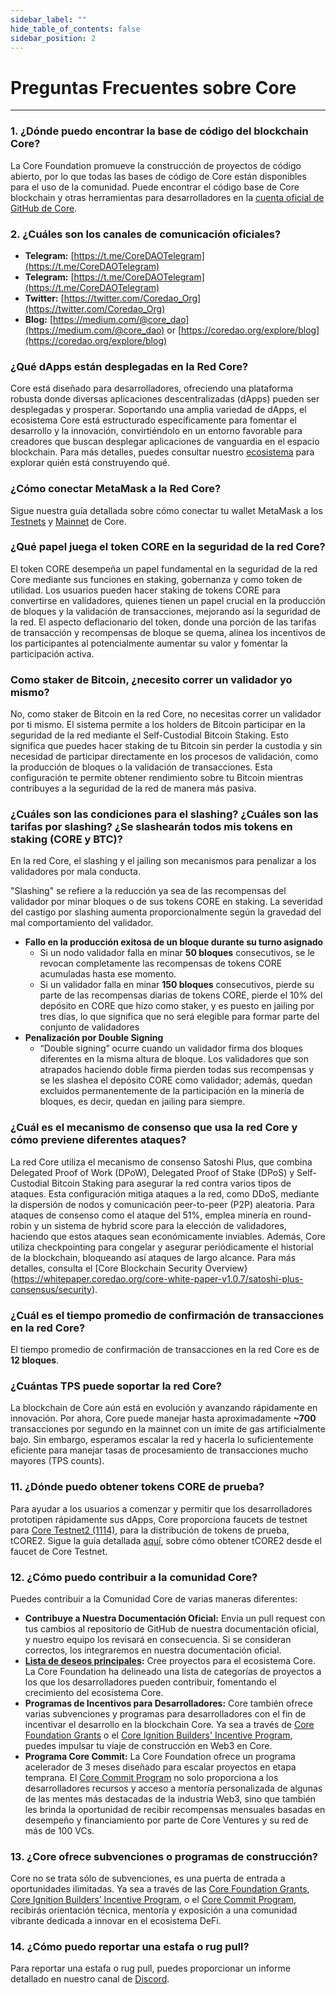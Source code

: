 ```yaml
---
sidebar_label: ""
hide_table_of_contents: false
sidebar_position: 2
---
```


# Preguntas Frecuentes sobre Core

---

### 1. ¿Dónde puedo encontrar la base de código del blockchain Core?

La Core Foundation promueve la construcción de proyectos de código abierto, por lo que todas las bases de código de Core están disponibles para el uso de la comunidad. Puede encontrar el código base de Core blockchain y otras herramientas para desarrolladores en la [cuenta oficial de GitHub de Core](https://github.com/coredao-org).

### 2. ¿Cuáles son los canales de comunicación oficiales?

- **Telegram:** [https://t.me/CoreDAOTelegram](https://t.me/CoreDAOTelegram)
- **Telegram:** [https://t.me/CoreDAOTelegram](https://t.me/CoreDAOTelegram)
- **Twitter:** [https://twitter.com/Coredao_Org](https://twitter.com/Coredao_Org)
- **Blog:** [https://medium.com/@core_dao](https://medium.com/@core_dao) or [https://coredao.org/explore/blog](https://coredao.org/explore/blog)

### ¿Qué dApps están desplegadas en la Red Core?

Core está diseñado para desarrolladores, ofreciendo una plataforma robusta donde diversas aplicaciones descentralizadas (dApps) pueden ser desplegadas y prosperar. Soportando una amplia variedad de dApps, el ecosistema Core está estructurado específicamente para fomentar el desarrollo y la innovación, convirtiéndolo en un entorno favorable para creadores que buscan desplegar aplicaciones de vanguardia en el espacio blockchain. Para más detalles, puedes consultar nuestro [ecosistema](https://coredao.org/explore/ecosystem) para explorar quién está construyendo qué.

### ¿Cómo conectar MetaMask a la Red Core?

Sigue nuestra guía detallada sobre cómo conectar tu wallet MetaMask a los [Testnets](../Dev-Guide/core-wallet-config.md) y [Mainnet](../Dev-Guide/core-mainnet-wallet-config.md) de Core.

### ¿Qué papel juega el token CORE en la seguridad de la red Core?

El token CORE desempeña un papel fundamental en la seguridad de la red Core mediante sus funciones en staking, gobernanza y como token de utilidad. Los usuarios pueden hacer staking de tokens CORE para convertirse en validadores, quienes tienen un papel crucial en la producción de bloques y la validación de transacciones, mejorando así la seguridad de la red. El aspecto deflacionario del token, donde una porción de las tarifas de transacción y recompensas de bloque se quema, alinea los incentivos de los participantes al potencialmente aumentar su valor y fomentar la participación activa.

### Como staker de Bitcoin, ¿necesito correr un validador yo mismo?

No, como staker de Bitcoin en la red Core, no necesitas correr un validador por ti mismo. El sistema permite a los holders de Bitcoin participar en la seguridad de la red mediante el Self-Custodial Bitcoin Staking. Esto significa que puedes hacer staking de tu Bitcoin sin perder la custodia y sin necesidad de participar directamente en los procesos de validación, como la producción de bloques o la validación de transacciones. Esta configuración te permite obtener rendimiento sobre tu Bitcoin mientras contribuyes a la seguridad de la red de manera más pasiva.

### ¿Cuáles son las condiciones para el slashing? ¿Cuáles son las tarifas por slashing? ¿Se slashearán todos mis tokens en staking (CORE y BTC)?

En la red Core, el slashing y el jailing son mecanismos para penalizar a los validadores por mala conducta.

"Slashing" se refiere a la reducción ya sea de las recompensas del validador por minar bloques o de sus tokens CORE en staking. La severidad del castigo por slashing aumenta proporcionalmente según la gravedad del mal comportamiento del validador.

- **Fallo en la producción exitosa de un bloque durante su turno asignado**
    - Si un nodo validador falla en minar **50 bloques** consecutivos, se le revocan completamente las recompensas de tokens CORE acumuladas hasta ese momento.
    - Si un validador falla en minar **150 bloques** consecutivos, pierde su parte de las recompensas diarias de tokens CORE, pierde el 10% del depósito en CORE que hizo como staker, y es puesto en jailing por tres días, lo que significa que no será elegible para formar parte del conjunto de validadores
- **Penalización por Double Signing**
    - “Double signing” ocurre cuando un validador firma dos bloques diferentes en la misma altura de bloque. Los validadores que son atrapados haciendo doble firma pierden todas sus recompensas y se les slashea el depósito CORE como validador; además, quedan excluidos permanentemente de la participación en la minería de bloques, es decir, quedan en jailing para siempre.

### ¿Cuál es el mecanismo de consenso que usa la red Core y cómo previene diferentes ataques?

La red Core utiliza el mecanismo de consenso Satoshi Plus, que combina Delegated Proof of Work (DPoW), Delegated Proof of Stake (DPoS) y Self-Custodial Bitcoin Staking para asegurar la red contra varios tipos de ataques. Esta configuración mitiga ataques a la red, como DDoS, mediante la dispersión de nodos y comunicación peer-to-peer (P2P) aleatoria. Para ataques de consenso como el ataque del 51%, emplea minería en round-robin y un sistema de hybrid score para la elección de validadores, haciendo que estos ataques sean económicamente inviables. Además, Core utiliza checkpointing para congelar y asegurar periódicamente el historial de la blockchain, bloqueando así ataques de largo alcance. Para más detalles, consulta el [Core Blockchain Security Overview}(https://whitepaper.coredao.org/core-white-paper-v1.0.7/satoshi-plus-consensus/security).

### ¿Cuál es el tiempo promedio de confirmación de transacciones en la red Core?

El tiempo promedio de confirmación de transacciones en la red Core es de **12 bloques**.

### ¿Cuántas TPS puede soportar la red Core?

La blockchain de Core aún está en evolución y avanzando rápidamente en innovación. Por ahora, Core puede manejar hasta aproximadamente **~700** transacciones por segundo en la mainnet con un ímite de gas artificialmente bajo. Sin embargo, esperamos escalar la red y hacerla lo suficientemente eficiente para manejar tasas de procesamiento de transacciones mucho mayores (TPS counts).

### 11. ¿Dónde puedo obtener tokens CORE de prueba?

Para ayudar a los usuarios a comenzar y permitir que los desarrolladores prototipen rápidamente sus dApps, Core proporciona faucets de testnet para [Core Testnet2 (1114)](https://scan.test2.btcs.network/faucet), para la distribución de tokens de prueba, tCORE2. Sigue la guía detallada [aquí](../Dev-Guide/core-faucet.md), sobre cómo obtener tCORE2 desde el faucet de Core Testnet.

### 12. ¿Cómo puedo contribuir a la comunidad Core?

Puedes contribuir a la Comunidad Core de varias maneras diferentes:

- **Contribuye a Nuestra Documentación Oficial:** Envía un pull request con tus cambios al repositorio de GitHub de nuestra documentación oficial, y nuestro equipo los revisará en consecuencia. Si se consideran correctos, los integraremos en nuestra documentación oficial.
- **[Lista de deseos principales](https://github.com/coredao-org/core-community-contributions):** Cree proyectos para el ecosistema Core. La Core Foundation ha delineado una lista de categorías de proyectos a los que los desarrolladores pueden contribuir, fomentando el crecimiento del ecosistema Core.
- **Programas de Incentivos para Desarrolladores:** Core también ofrece varias subvenciones y programas para desarrolladores con el fin de incentivar el desarrollo en la blockchain Core. Ya sea a través de [Core Foundation Grants](https://coredaofoundation.org/fund-your-project) o el [Core Ignition Builders' Incentive Program](https://coredao.org/initiatives/incentiveprogram), puedes impulsar tu viaje de construcción en Web3 en Core.
- **Programa Core Commit:** La Core Foundation ofrece un programa acelerador de 3 meses diseñado para escalar proyectos en etapa temprana. El [Core Commit Program](https://coredao.org/initiatives/commit-program) no solo proporciona a los desarrolladores recursos y acceso a mentoría personalizada de algunas de las mentes más destacadas de la industria Web3, sino que también les brinda la oportunidad de recibir recompensas mensuales basadas en desempeño y financiamiento por parte de Core Ventures y su red de más de 100 VCs.

### 13. ¿Core ofrece subvenciones o programas de construcción?

Core no se trata sólo de subvenciones, es una puerta de entrada a oportunidades ilimitadas. Ya sea a través de las [Core Foundation Grants](https://coredaofoundation.org/fund-your-project), [Core Ignition Builders’ Incentive Program](https://coredao.org/initiatives/incentiveprogram), o el [Core Commit Program](https://coredao.org/initiatives/commit-program), recibirás orientación técnica, mentoría y exposición a una comunidad vibrante dedicada a innovar en el ecosistema DeFi.

### 14. ¿Cómo puedo reportar una estafa o rug pull?

Para reportar una estafa o rug pull, puedes proporcionar un informe detallado en nuestro canal de [Discord](https://discord.com/invite/coredaoofficial).